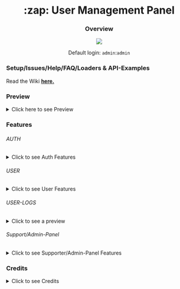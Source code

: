 
<h1 align="center">:zap: User Management Panel</h1>


  

<h3 align="center">Overview</h3>

<p align="center">

<img  src="https://i.imgur.com/VB2ial8.png" />

</p>
<p align="center">
Default login: <code>admin</code>:<code>admin</code>
</p>

  


<h3>Setup/Issues/Help/FAQ/Loaders & API-Examples</h3>
<p>Read the Wiki <a href="https://github.com/anditv21/panel/wiki"><b>here.</b></a></p>



  
### Preview
<details>

<summary>Click here to see Preview</summary>

<p align="center">

<a href="https://i.ibb.co/8jz5Fwv/image.png"><img src="https://i.ibb.co/8jz5Fwv/image.png" /></a>

<a href="https://i.ibb.co/LJTfrSw/image.png"><img src="https://i.ibb.co/LJTfrSw/image.png" /></a>

<a href="https://i.ibb.co/chkvZgT/image.png"><img src="https://i.ibb.co/chkvZgT/image.png" /></a>
<a href="https://github.com/anditv21/panel/raw/main/.examples/CSharp-API-Example/img/readme1.png"><img src="https://github.com/anditv21/panel/raw/main/.examples/CSharp-API-Example/img/readme1.png" /></a>
  

</details>


  
### Features

###### AUTH

<details>

<summary>Click to see Auth Features</summary>

<ul>

<li>Login (Multiple device remember Login) (Screenshot: https://tinyurl.com/mwd6uhz)</li>

<li>Register Invite only (can be deactivated) (Screenshot: https://tinyurl.com/yc3j4z99)</li>

<li>Banned Page (Screenshot: https://bit.ly/3vYaHse)</li>

</ul>

</details>

  

###### USER

<details>

<summary>Click to see User Features</summary>

<ul>

Screenshot: https://bit.ly/3W3SBQj / https://bit.ly/40Lz4Xd / https://bit.ly/3JMb4g67

<li>ShoutBox (can be disabled from admin dashboard & users are muteable)</li>

<li>Change password</li>

<li>Activate subscription´s with code (Trail/30/90 days)</li>

<li>Activate Trail subscription´s with code (3 days)</li>

<li>Download loader (Needs a sub)</li>

<li>Change display name (30day cooldown)</li>

<li>Manage login tokens/cookies (requires password)</li>

<li>Public user profile (https://bit.ly/3M6BKuQ)</li>

<ul>

<li>Get Profile Picture from Discord (only static)</li></ul>



</ul>

</details>

  

###### USER-LOGS

  

<details>

<summary>Click to see a preview</summary>

<img  src="https://i.ibb.co/GHbF6Ly/opera-Bei-I6vs-O9-Z.png">
<li>Flushing logs (requires password)</li>
</details>

  

###### Support/Admin-Panel

<details>

<summary>Click to see Supporter/Admin-Panel Features</summary>

<ul>

<li>Screenshot: https://bit.ly/3GXtf21 / https://bit.ly/3IC7O8a</li>

<h1>Admin only:</h1>

<li>Disable Invite System</li>

<li>Freeze all subscriptions (Beta)</li>

<li>Gift user subscription (Screenshot: https://bit.ly/3ivNJ8K)</li>

<li>Password Reset</li>

<li>Set News</li>

<li>Enable/Disable Discord Logs</li>

<li>Enable/Disable Discord Link</li>

<li>Enable/Disable Discord Re-Link</li>
  
<li>Generate subscription code</li>

<li>Ban/unban user</li>

<li>Make user admin/non-admin </li>

<li>Make user supporter/non-supp </li>

<li>Ban-Management panel (Screenshot: https://bit.ly/3VS78if)</li>

<li>Set status ofline/online</li>

<li>Set version/maintenance/non-maintenance</li>

<li>ShoutBox</li>
<ul>
<li>Enable/Disable ShoutBox</li>
<li>Flush ShoutBox</li>
</ul>

<li>User Invites</li>
<ul>
<li>Gift useres invites</li>
<li>Invite wave (5 Invites)</li>
</ul>




<h1>Supporter:</h1>
<li>View a users last known IP address </li>

<li>Generate invite code</li>

<li>Mute a user for the shoutbox</li>

<li>Reset HWID</li>
</details>

 
  
### Credits
  <details>

<summary>Click to see Credits</summary>


<ul>

<li><a href="https://github.com/znixbtw/">@znixbtw</a> for his awesome original <a href="https://github.com/znixbtw/php-panel-v2/">panel</a>.</li>
<li><a href="https://github.com/Phantom-1337/">@Phantom-1337</a> and <a href="https://github.com/sxck1337/">@sxck1337</a> for their cool themes.</li>


  

</ul>



</details>


